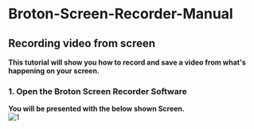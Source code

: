 # Broton-Screen-Recorder-Manual

## Recording video from screen
**This tutorial will show you how to record and save a video from what's happening on your screen.**

### 1. Open the Broton Screen Recorder Software
**You will be presented with the below shown Screen.**  
![1](https://user-images.githubusercontent.com/71088270/104144866-03235800-53eb-11eb-954b-0ec964291268.PNG)
